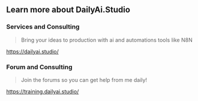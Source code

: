 ## Learn more about DailyAi.Studio 

### Services and Consulting

> Bring your ideas to production with ai and automations tools like N8N

https://dailyai.studio/

### Forum and Consulting

> Join the forums so you can get help from me daily!

https://training.dailyai.studio/
